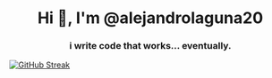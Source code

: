 <h1 align="center">Hi 👋, I'm @alejandrolaguna20</h1>
<h3 align="center">i write code that works... eventually.</h3>

[![GitHub Streak](https://github-readme-streak-stats.herokuapp.com?user=alejandrolaguna20&theme=dark&hide_border=true)](https://git.io/streak-stats)

